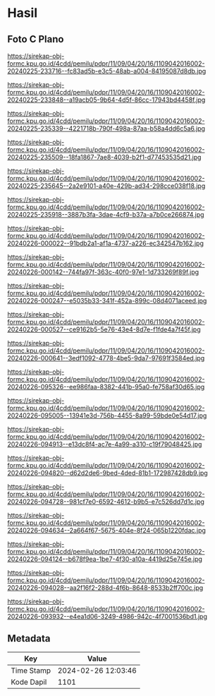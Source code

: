 # Hasil

## Foto C Plano

https://sirekap-obj-formc.kpu.go.id/4cdd/pemilu/pdpr/11/09/04/20/16/1109042016002-20240225-233716--fc83ad5b-e3c5-48ab-a004-84195087d8db.jpg

https://sirekap-obj-formc.kpu.go.id/4cdd/pemilu/pdpr/11/09/04/20/16/1109042016002-20240225-233848--a19acb05-9b64-4d5f-86cc-17943bd4458f.jpg

https://sirekap-obj-formc.kpu.go.id/4cdd/pemilu/pdpr/11/09/04/20/16/1109042016002-20240225-235339--4221718b-790f-498a-87aa-b58a4dd6c5a6.jpg

https://sirekap-obj-formc.kpu.go.id/4cdd/pemilu/pdpr/11/09/04/20/16/1109042016002-20240225-235509--18fa1867-7ae8-4039-b2f1-d77453535d21.jpg

https://sirekap-obj-formc.kpu.go.id/4cdd/pemilu/pdpr/11/09/04/20/16/1109042016002-20240225-235645--2a2e9101-a40e-429b-ad34-298cce038f18.jpg

https://sirekap-obj-formc.kpu.go.id/4cdd/pemilu/pdpr/11/09/04/20/16/1109042016002-20240225-235918--3887b3fa-3dae-4cf9-b37a-a7b0ce266874.jpg

https://sirekap-obj-formc.kpu.go.id/4cdd/pemilu/pdpr/11/09/04/20/16/1109042016002-20240226-000022--91bdb2a1-af1a-4737-a226-ec342547b162.jpg

https://sirekap-obj-formc.kpu.go.id/4cdd/pemilu/pdpr/11/09/04/20/16/1109042016002-20240226-000142--744fa97f-363c-40f0-97e1-1d733269f89f.jpg

https://sirekap-obj-formc.kpu.go.id/4cdd/pemilu/pdpr/11/09/04/20/16/1109042016002-20240226-000247--e5035b33-341f-452a-899c-08d4071aceed.jpg

https://sirekap-obj-formc.kpu.go.id/4cdd/pemilu/pdpr/11/09/04/20/16/1109042016002-20240226-000527--ce9162b5-5e76-43e4-8d7e-f1fde4a7f45f.jpg

https://sirekap-obj-formc.kpu.go.id/4cdd/pemilu/pdpr/11/09/04/20/16/1109042016002-20240226-000641--3edf1092-4778-4be5-9da7-97691f3584ed.jpg

https://sirekap-obj-formc.kpu.go.id/4cdd/pemilu/pdpr/11/09/04/20/16/1109042016002-20240226-095326--ee986faa-8382-441b-95a0-fe758af30d65.jpg

https://sirekap-obj-formc.kpu.go.id/4cdd/pemilu/pdpr/11/09/04/20/16/1109042016002-20240226-095005--13941e3d-756b-4455-8a99-59bde0e54d17.jpg

https://sirekap-obj-formc.kpu.go.id/4cdd/pemilu/pdpr/11/09/04/20/16/1109042016002-20240226-094913--e13dc8f4-ac7e-4a99-a310-c19f79048425.jpg

https://sirekap-obj-formc.kpu.go.id/4cdd/pemilu/pdpr/11/09/04/20/16/1109042016002-20240226-094820--d62d2de6-9bed-4ded-81b1-172987428db9.jpg

https://sirekap-obj-formc.kpu.go.id/4cdd/pemilu/pdpr/11/09/04/20/16/1109042016002-20240226-094728--981cf7e0-6592-4612-b9b5-e7c526dd7d1c.jpg

https://sirekap-obj-formc.kpu.go.id/4cdd/pemilu/pdpr/11/09/04/20/16/1109042016002-20240226-094634--2a664f67-5675-404e-8f24-065b1220fdac.jpg

https://sirekap-obj-formc.kpu.go.id/4cdd/pemilu/pdpr/11/09/04/20/16/1109042016002-20240226-094124--b678f9ea-1be7-4f30-a10a-4419d25e745e.jpg

https://sirekap-obj-formc.kpu.go.id/4cdd/pemilu/pdpr/11/09/04/20/16/1109042016002-20240226-094028--aa2f16f2-288d-4f6b-8648-8533b2ff700c.jpg

https://sirekap-obj-formc.kpu.go.id/4cdd/pemilu/pdpr/11/09/04/20/16/1109042016002-20240226-093932--e4ea1d06-3249-4986-942c-4f7001536bd1.jpg


## Metadata

| Key        | Value               |
| ---------- | ------------------- |
| Time Stamp | 2024-02-26 12:03:46 |
| Kode Dapil | 1101                |



